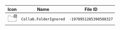 | Icon | Name | File ID |
| ---  | ---  | ---     |
| ![](Collab.FolderIgnored.png) | `Collab.FolderIgnored` | `-1970951285390588327` |
